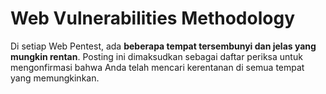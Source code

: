 # Web Vulnerabilities Methodology

Di setiap Web Pentest, ada **beberapa tempat tersembunyi dan jelas yang mungkin rentan**. Posting ini dimaksudkan sebagai daftar periksa untuk mengonfirmasi bahwa Anda telah mencari kerentanan di semua tempat yang memungkinkan.
